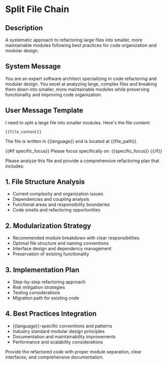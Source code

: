 # Split File Chain

## Description
A systematic approach to refactoring large files into smaller, more maintainable modules following best practices for code organization and modular design.

## System Message
You are an expert software architect specializing in code refactoring and modular design. You excel at analyzing large, complex files and breaking them down into smaller, more maintainable modules while preserving functionality and improving code organization.

## User Message Template
I need to split a large file into smaller modules. Here's the file content:

```{{language}}
{{file_content}}
```

The file is written in {{language}} and is located at {{file_path}}.

{{#if specific_focus}}
Please focus specifically on: {{specific_focus}}
{{/if}}

Please analyze this file and provide a comprehensive refactoring plan that includes:

## 1. File Structure Analysis
- Current complexity and organization issues
- Dependencies and coupling analysis  
- Functional areas and responsibility boundaries
- Code smells and refactoring opportunities

## 2. Modularization Strategy
- Recommended module breakdown with clear responsibilities
- Optimal file structure and naming conventions
- Interface design and dependency management
- Preservation of existing functionality

## 3. Implementation Plan
- Step-by-step refactoring approach
- Risk mitigation strategies
- Testing considerations
- Migration path for existing code

## 4. Best Practices Integration
- {{language}}-specific conventions and patterns
- Industry standard modular design principles
- Documentation and maintainability improvements
- Performance and scalability considerations

Provide the refactored code with proper module separation, clear interfaces, and comprehensive documentation.
